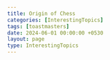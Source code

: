 ```yaml
--- 
title: Origin of Chess
categories: [InterestingTopics]
tags: [toastmasters]
date: 2024-06-01 00:00:00 +0530
layout: page
type: InterestingTopics
---
```


